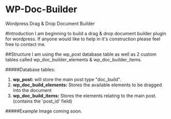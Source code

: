 # WP-Doc-Builder
Wordpress Drag &amp; Drop Document Builder

#Introduction
I am beginning to build a drag & drop document builder plugin for wordpress. If anyone would like to help in it's construction please feel free to contact me.

##Structure
I am using the wp_post database table as well as 2 custom tables called wp_doc_builder_elements & wp_doc_builder_items.

#####Database tables:

1. **wp_post:** will store the main post type "doc_build".
2. **wp_doc_build_elements:** Stores the available elements to be dragged into the document
3. **wp_doc_build_items:** Stores the elements relating to the main post. (contains the 'post_id' field)

#####Example Image
coming soon.
